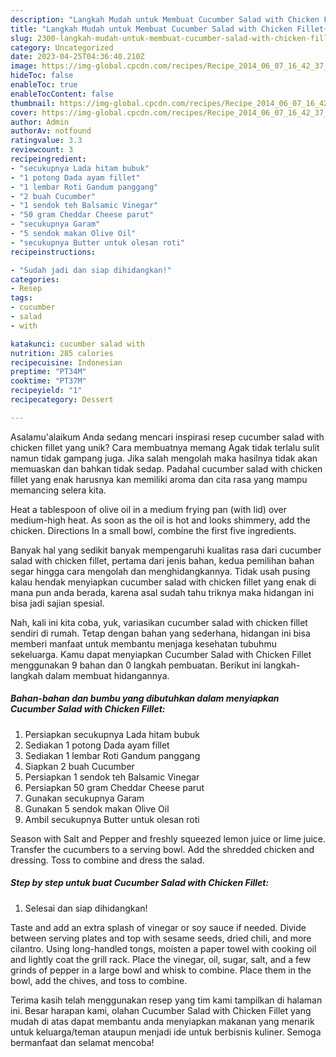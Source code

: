 ```yaml
---
description: "Langkah Mudah untuk Membuat Cucumber Salad with Chicken Fillet{ yang Menggugah Selera"
title: "Langkah Mudah untuk Membuat Cucumber Salad with Chicken Fillet{ yang Menggugah Selera"
slug: 2300-langkah-mudah-untuk-membuat-cucumber-salad-with-chicken-fillet-yang-menggugah-selera
category: Uncategorized
date: 2023-04-25T04:36:40.210Z
image: https://img-global.cpcdn.com/recipes/Recipe_2014_06_07_16_42_37_428_ed675274073a4fda4f5b2bdd8d94201a/680x482cq70/cucumber-salad-with-chicken-fillet-foto-resep-utama.jpg
hideToc: false
enableToc: true
enableTocContent: false
thumbnail: https://img-global.cpcdn.com/recipes/Recipe_2014_06_07_16_42_37_428_ed675274073a4fda4f5b2bdd8d94201a/680x482cq70/cucumber-salad-with-chicken-fillet-foto-resep-utama.jpg
cover: https://img-global.cpcdn.com/recipes/Recipe_2014_06_07_16_42_37_428_ed675274073a4fda4f5b2bdd8d94201a/680x482cq70/cucumber-salad-with-chicken-fillet-foto-resep-utama.jpg
author: Admin
authorAv: notfound
ratingvalue: 3.3
reviewcount: 3
recipeingredient:
- "secukupnya Lada hitam bubuk"
- "1 potong Dada ayam fillet"
- "1 lembar Roti Gandum panggang"
- "2 buah Cucumber"
- "1 sendok teh Balsamic Vinegar"
- "50 gram Cheddar Cheese parut"
- "secukupnya Garam"
- "5 sendok makan Olive Oil"
- "secukupnya Butter untuk olesan roti"
recipeinstructions:

- "Sudah jadi dan siap dihidangkan!"
categories:
- Resep
tags:
- cucumber
- salad
- with

katakunci: cucumber salad with 
nutrition: 285 calories
recipecuisine: Indonesian
preptime: "PT34M"
cooktime: "PT37M"
recipeyield: "1"
recipecategory: Dessert

---
```



Asalamu'alaikum Anda sedang mencari inspirasi resep cucumber salad with chicken fillet yang unik? Cara membuatnya memang Agak tidak terlalu sulit namun tidak gampang juga. Jika salah mengolah maka hasilnya tidak akan memuaskan dan bahkan tidak sedap. Padahal cucumber salad with chicken fillet yang enak harusnya kan memiliki aroma dan cita rasa yang mampu memancing selera kita.


Heat a tablespoon of olive oil in a medium frying pan (with lid) over medium-high heat. As soon as the oil is hot and looks shimmery, add the chicken. Directions In a small bowl, combine the first five ingredients.

Banyak hal yang sedikit banyak mempengaruhi kualitas rasa dari cucumber salad with chicken fillet, pertama dari jenis bahan, kedua pemilihan bahan segar hingga cara mengolah dan menghidangkannya. Tidak usah pusing kalau hendak menyiapkan cucumber salad with chicken fillet yang enak di mana pun anda berada, karena asal sudah tahu triknya maka hidangan ini bisa jadi sajian spesial.


Nah, kali ini kita coba, yuk, variasikan cucumber salad with chicken fillet sendiri di rumah. Tetap dengan bahan yang sederhana, hidangan ini bisa memberi manfaat untuk membantu menjaga kesehatan tubuhmu sekeluarga. Kamu dapat menyiapkan Cucumber Salad with Chicken Fillet menggunakan 9 bahan dan 0 langkah pembuatan. Berikut ini langkah-langkah dalam membuat hidangannya.

<!--inarticleads1-->

##### Bahan-bahan dan bumbu yang dibutuhkan dalam menyiapkan Cucumber Salad with Chicken Fillet:

1. Persiapkan secukupnya Lada hitam bubuk
1. Sediakan 1 potong Dada ayam fillet
1. Sediakan 1 lembar Roti Gandum panggang
1. Siapkan 2 buah Cucumber
1. Persiapkan 1 sendok teh Balsamic Vinegar
1. Persiapkan 50 gram Cheddar Cheese parut
1. Gunakan secukupnya Garam
1. Gunakan 5 sendok makan Olive Oil
1. Ambil secukupnya Butter untuk olesan roti


Season with Salt and Pepper and freshly squeezed lemon juice or lime juice. Transfer the cucumbers to a serving bowl. Add the shredded chicken and dressing. Toss to combine and dress the salad. 

<!--inarticleads2-->

##### Step by step untuk buat Cucumber Salad with Chicken Fillet:


1. Selesai dan siap dihidangkan!

Taste and add an extra splash of vinegar or soy sauce if needed. Divide between serving plates and top with sesame seeds, dried chili, and more cilantro. Using long-handled tongs, moisten a paper towel with cooking oil and lightly coat the grill rack. Place the vinegar, oil, sugar, salt, and a few grinds of pepper in a large bowl and whisk to combine. Place them in the bowl, add the chives, and toss to combine. 

Terima kasih telah menggunakan resep yang tim kami tampilkan di halaman ini. Besar harapan kami, olahan Cucumber Salad with Chicken Fillet yang mudah di atas dapat membantu anda menyiapkan makanan yang menarik untuk keluarga/teman ataupun menjadi ide untuk berbisnis kuliner. Semoga bermanfaat dan selamat mencoba!
